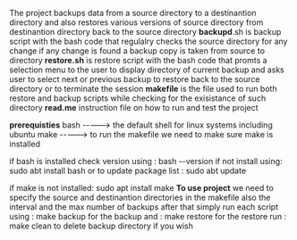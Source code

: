 The project backups data from a source directory to a destinantion directory
and also restores various versions of source directory from destinantion directory back to the source directory
**backupd**.sh is backup script with the bash code that regulalry checks the source directory for any change if any change is found a backup copy is taken from source to directory 
**restore.sh** is restore script with the bash code that promts a selection menu to the user to display directory of current backup and asks user to select next or previous backup to restore back to the source directory or to terminate the session
**makefile** is the file used to run both restore and backup scripts while checking for the exisistance of such directory
**read.me** instruction file on how to run and test the project 

**prerequisties**
bash -----> the default shell for linux systems including ubuntu
make -----> to run the makefile we need to make sure make is installed

if bash is installed check version using : bash --version
if not install using: sudo abt install bash or to update package list : sudo abt update

if make is not installed: sudo apt install make
**To use project**
we need to specify the source and destinantion directories in the makefile 
also the interval and the max number of backups
after that simply run each script using : make backup for the backup 
and : make restore for the restore 
run : make clean to delete backup directory if you wish
